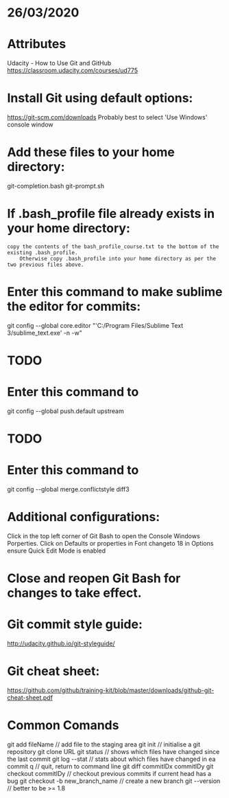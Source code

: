 # 26/03/2020

# Attributes
Udacity - How to Use Git and GitHub
https://classroom.udacity.com/courses/ud775

# Install Git using default options:
https://git-scm.com/downloads
	Probably best to select 'Use Windows' console window

# Add these files to your home directory:
git-completion.bash
git-prompt.sh

# If .bash_profile file already exists in your home directory:
	copy the contents of the bash_profile_course.txt to the bottom of the existing .bash_profile.
		Otherwise copy .bash_profile into your home directory as per the two previous files above.

# Enter this command to make sublime the editor for commits:
git config --global core.editor "'C:/Program Files/Sublime Text 3/sublime_text.exe' -n -w"

# TODO
# Enter this command to
git config --global push.default upstream

# TODO
# Enter this command to
git config --global merge.conflictstyle diff3

# Additional configurations:
Click in the top left corner of Git Bash to open the Console Windows Porperties.
	Click on Defaults or properties
		in Font changeto 18
		in Options ensure Quick Edit Mode is enabled


# Close and reopen Git Bash for changes to take effect.

# Git commit style guide:
http://udacity.github.io/git-styleguide/

# Git cheat sheet:
https://github.com/github/training-kit/blob/master/downloads/github-git-cheat-sheet.pdf

# Common Comands
git add fileName				// add file to the staging area
git init						// initialise a git repository
git clone URL
git status						// shows which files have changed since the last commit
git log --stat					// stats about which files have changed in ea commit
q								// quit, return to command line
git diff commitIDx commitIDy
git checkout commitIDy			// checkout previous commits if current head has a bug
git checkout -b new_branch_name	// create a new branch
git --version					// better to be >= 1.8
